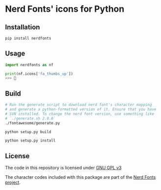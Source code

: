 # Nerd Fonts' icons for Python

## Installation

```sh
pip install nerdfonts
```

## Usage

```python
import nerdfonts as nf

print(nf.icons['fa_thumbs_up'])
>>> 
```

## Build

```sh
# Run the generate script to download nerd font's character mapping
# and generate a python-formatted version of it. Ensure that you have
# SVN installed. To change the nerd font version, use something like
# `./generate.sh 2.0.0`
./fontawesome/generate.py

python setup.py build

python setup.py install
```

## License

The code in this repository is licensed under [GNU GPL v3](https://www.gnu.org/licenses/gpl-3.0.en.html)

The character codes included with this package are part of the [Nerd Fonts project](https://nerdfonts.com/).
